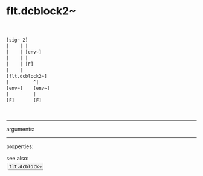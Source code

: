 # flt.dcblock2~

```


[sig~ 2]
|    | |
|    | [env~]
|    | |
|    | [F]
|    |
[flt.dcblock2~]
|         ^|
[env~]    [env~]
|         |
[F]       [F]

            
```
---
arguments:


---
properties:


see also:<br>
![flt.dcblock~](img/object_flt.dcblock~.png)
